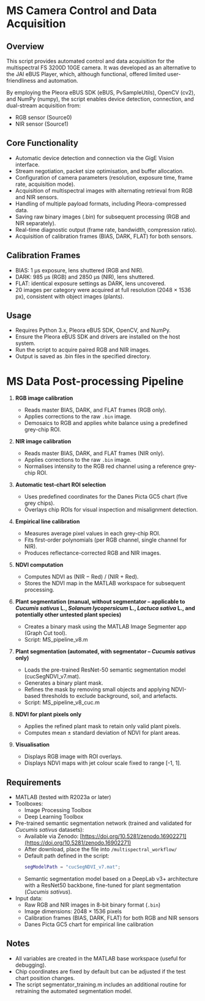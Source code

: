 # MS Camera Control and Data Acquisition
## Overview

This script provides automated control and data acquisition for the multispectral FS 3200D 10GE camera.
It was developed as an alternative to the JAI eBUS Player, which, although functional, offered limited user-friendliness and automation.

By employing the Pleora eBUS SDK (eBUS, PvSampleUtils), OpenCV (cv2), and NumPy (numpy), the script enables device detection, connection, and dual-stream acquisition from:

 - RGB sensor (Source0)
 - NIR sensor (Source1)

## Core Functionality

 - Automatic device detection and connection via the GigE Vision interface.
 - Stream negotiation, packet size optimisation, and buffer allocation.
 - Configuration of camera parameters (resolution, exposure time, frame rate, acquisition mode).
 - Acquisition of multispectral images with alternating retrieval from RGB and NIR sensors.
 - Handling of multiple payload formats, including Pleora-compressed data.
 - Saving raw binary images (.bin) for subsequent processing (RGB and NIR separately).
 - Real-time diagnostic output (frame rate, bandwidth, compression ratio).
 - Acquisition of calibration frames (BIAS, DARK, FLAT) for both sensors.

## Calibration Frames

- BIAS: 1 µs exposure, lens shuttered (RGB and NIR).
- DARK: 985 µs (RGB) and 2850 µs (NIR), lens shuttered.
- FLAT: identical exposure settings as DARK, lens uncovered.
- 20 images per category were acquired at full resolution (2048 × 1536 px), consistent with object images (plants).

## Usage

- Requires Python 3.x, Pleora eBUS SDK, OpenCV, and NumPy.
- Ensure the Pleora eBUS SDK and drivers are installed on the host system.
- Run the script to acquire paired RGB and NIR images.
- Output is saved as .bin files in the specified directory.

# MS Data Post-processing Pipeline
 
1. **RGB image calibration**
   - Reads master BIAS, DARK, and FLAT frames (RGB only).
   - Applies corrections to the raw `.bin` image.
   - Demosaics to RGB and applies white balance using a predefined grey-chip ROI.

2. **NIR image calibration**
   - Reads master BIAS, DARK, and FLAT frames (NIR only).
   - Applies corrections to the raw `.bin` image.
   - Normalises intensity to the RGB red channel using a reference grey-chip ROI.

3. **Automatic test-chart ROI selection**
   - Uses predefined coordinates for the Danes Picta GC5 chart (five grey chips).
   - Overlays chip ROIs for visual inspection and misalignment detection.

4. **Empirical line calibration**
   - Measures average pixel values in each grey-chip ROI.
   - Fits first-order polynomials (per RGB channel, single channel for NIR).
   - Produces reflectance-corrected RGB and NIR images.

5. **NDVI computation**
   - Computes NDVI as (NIR − Red) / (NIR + Red).
   - Stores the NDVI map in the MATLAB workspace for subsequent processing.

6. **Plant segmentation (manual, without segmentator – applicable to *Cucumis sativus* L., *Solanum lycopersicum* L., *Lactuca sativa* L., and potentially other untested plant species)**
   - Creates a binary mask using the MATLAB Image Segmenter app (Graph Cut tool).
   - Script: MS_pipeline_v8.m

7. **Plant segmentation (automated, with segmentator – *Cucumis sativus* only)**
   - Loads the pre-trained ResNet-50 semantic segmentation model (cucSegNDVI_v7.mat).
   - Generates a binary plant mask.
   - Refines the mask by removing small objects and applying NDVI-based thresholds to exclude background, soil, and artefacts.
   - Script: MS_pipeline_v8_cuc.m

8. **NDVI for plant pixels only**
   - Applies the refined plant mask to retain only valid plant pixels.
   - Computes mean ± standard deviation of NDVI for plant areas.

9. **Visualisation**
   - Displays RGB image with ROI overlays.
   - Displays NDVI maps with jet colour scale fixed to range [-1, 1].

## Requirements

- MATLAB (tested with R2023a or later)  
- Toolboxes:
     - Image Processing Toolbox  
     - Deep Learning Toolbox  
- Pre-trained semantic segmentation network (trained and validated for *Cucumis sativus* datasets):
     - Available via Zenodo: [https://doi.org/10.5281/zenodo.16902271](https://doi.org/10.5281/zenodo.16902271)  
     - After download, place the file into `/multispectral_workflow/`  
     - Default path defined in the script:
       ```matlab
       segModelPath = "cucSegNDVI_v7.mat";
       ```
     - Semantic segmentation model based on a DeepLab v3+ architecture with a ResNet50 backbone, fine-tuned for plant segmentation (*Cucumis sativus*).
- Input data:
     - Raw RGB and NIR images in 8-bit binary format (`.bin`)  
     - Image dimensions: 2048 × 1536 pixels 
     - Calibration frames (BIAS, DARK, FLAT) for both RGB and NIR sensors  
     - Danes Picta GC5 chart for empirical line calibration    

## Notes

   - All variables are created in the MATLAB base workspace (useful for debugging).
   - Chip coordinates are fixed by default but can be adjusted if the test chart position changes.
   - The script segmentator_training.m includes an additional routine for retraining the automated segmentation model.


